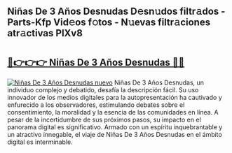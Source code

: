 ## Niñas De 3 Años Desnudas D𝚎sn𝚞dos filtr𝚊dos - Parts-Kfp Vid𝚎os f𝚘tos - N𝚞evas filtr𝚊ciones atr𝚊ctivas PIXv8

# <h2><a href="http://mb0x8yy.tromn.icu/?c=Ni%c3%b1as+De+3+A%c3%b1os+Desnudas">🔗👉👉👉 Niñas De 3 Años Desnudas 🔗🔗</a></h2>

[![Niñas De 3 Años Desnudas nuevo](https://i.imgur.com/pEAQMta.gif)](http://mb0x8yy.tromn.icu/?c=Ni%c3%b1as+De+3+A%c3%b1os+Desnudas)
Niñas De 3 Años Desnudas, un individuo complejo y debatido, desafía la descripción fácil. Su uso innovador de los medios digitales para la autopresentación ha cautivado y enfurecido a los observadores, estimulando debates sobre el consentimiento, la moralidad y la esencia de las comunidades en línea. A pesar de la incertidumbre de sus próximos pasos, su impacto en el panorama digital es significativo. Armado con un espíritu inquebrantable y un atractivo innegable, el viaje de Niñas De 3 Años Desnudas en el ámbito digital es interminable.
